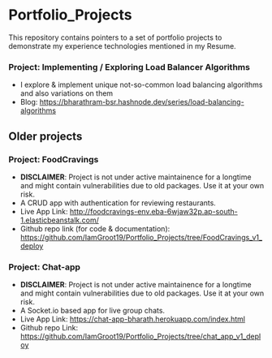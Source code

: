 # Portfolio_Projects
This repository contains pointers to a set of portfolio projects to demonstrate my experience technologies mentioned in my Resume.

### Project: Implementing / Exploring Load Balancer Algorithms
- I explore & implement unique not-so-common load balancing algorithms and also variations on them
- Blog: https://bharathram-bsr.hashnode.dev/series/load-balancing-algorithms  

## Older projects

### Project: FoodCravings 
- **DISCLAIMER**: Project is not under active maintainence for a longtime and might contain vulnerabilities due to old packages. Use it at your own risk. 
- A CRUD app with authentication for reviewing restaurants.
- Live App Link:  http://foodcravings-env.eba-6wjaw32p.ap-south-1.elasticbeanstalk.com/ 
- Github repo link (for code & documentation): https://github.com/IamGroot19/Portfolio_Projects/tree/FoodCravings_v1_deploy

### Project: Chat-app
- **DISCLAIMER**: Project is not under active maintainence for a longtime and might contain vulnerabilities due to old packages. Use it at your own risk. 
- A Socket.io based app for live group chats.
- Live App Link: https://chat-app-bharath.herokuapp.com/index.html 
- Github repo Link: https://github.com/IamGroot19/Portfolio_Projects/tree/chat_app_v1_deploy 
